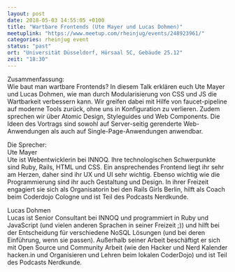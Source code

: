 ```yaml
---
layout: post
date: 2018-05-03 14:55:05 +0100
title: "Wartbare Frontends (Ute Mayer und Lucas Dohmen)"
meetuplink: "https://www.meetup.com/rheinjug/events/248923961/"
categories: rheinjug event
status: "past"
ort: "Universität Düsseldorf, Hörsaal 5C, Gebäude 25.12"
zeit: "18:30"
---
```

<p>Zusammenfassung:<br/>Wie baut man wartbare Frontends? In diesem Talk erklären euch Ute Mayer und Lucas Dohmen, wie man durch Modularisierung von CSS und JS die Wartbarkeit verbessern kann. Wir greifen dabei mit Hilfe von faucet-pipeline auf moderne Tools zurück, ohne uns in Konfiguration zu verlieren. Zudem sprechen wir über Atomic Design, Styleguides und Web Components. Die Ideen des Vortrags sind sowohl auf Server-seitig gerenderte Web-Anwendungen als auch auf Single-Page-Anwendungen anwendbar.</p> <p>Die Sprecher:<br/>Ute Mayer<br/>Ute ist Webentwicklerin bei INNOQ. Ihre technologischen Schwerpunkte sind Ruby, Rails, HTML und CSS. Ein ansprechendes Frontend liegt ihr sehr am Herzen, daher sind ihr UX und UI sehr wichtig. Ebenso wichtig wie die Programmierung sind ihr auch Gestaltung und Design. In ihrer Freizeit engagiert sie sich als Organisatorin bei den Rails Girls Berlin, hilft als Coach beim Coderdojo Cologne und ist Teil des Podcasts Nerdkunde.</p> <p>Lucas Dohmen<br/>Lucas ist Senior Consultant bei INNOQ und programmiert in Ruby und JavaScript (und vielen anderen Sprachen in seiner Freizeit ;)) und hilft bei der Entscheidung für verschiedene NoSQL Lösungen (und bei deren Einführung, wenn sie passen). Außerhalb seiner Arbeit beschäftigt er sich mit Open Source und Community Arbeit (wie den Hacker und Nerd Kalender hacken.in und Organisieren und Lehren beim lokalen CoderDojo) und ist Teil des Podcasts Nerdkunde.</p> 
